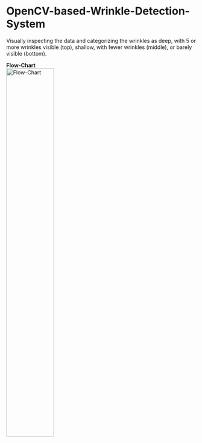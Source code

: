 # OpenCV-based-Wrinkle-Detection-System
Visually inspecting the data and categorizing the wrinkles as deep, with 5 or more wrinkles visible (top), shallow, with fewer wrinkles (middle), or barely visible (bottom).

**Flow-Chart**  
<img src="https://github.com/YeeunMoon/OpenCV-based-Wrinkle-Detection-System/assets/64064088/9b4be4b0-ec5a-4f24-b1ea-563abdbcaa93" alt="Flow-Chart" style="width: 50%;">
